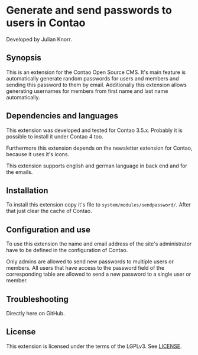 # Generate and send passwords to users in Contao 

Developed by Julian Knorr.

## Synopsis

This is an extension for the Contao Open Source CMS.
It's main feature is automatically generate random passwords for users and members and sending this password to them by email.
Additionally this extension allows generating usernames for members from first name and last name automatically.

## Dependencies and languages

This extension was developed and tested for Contao 3.5.x.
Probably it is possible to install it under Contao 4 too.

Furthermore this extension depends on the newsletter extension for Contao, because it uses it's icons.

This extension supports english and german language in back end and for the emails.   

## Installation

To install this extension copy it's file to `system/modules/sendpassword/`. 
After that just clear the cache of Contao.

## Configuration and use

To use this extension the name and email address of the site's administrator have to be defined in the configuration of Contao.  

Only admins are allowed to send new passwords to multiple users or members.
All users that have access to the password field of the corresponding table are allowed to send a new password to a single user or member.

## Troubleshooting

Directly here on GitHub.

## License

This extension is licensed under the terms of the LGPLv3. See [LICENSE](LICENSE). 